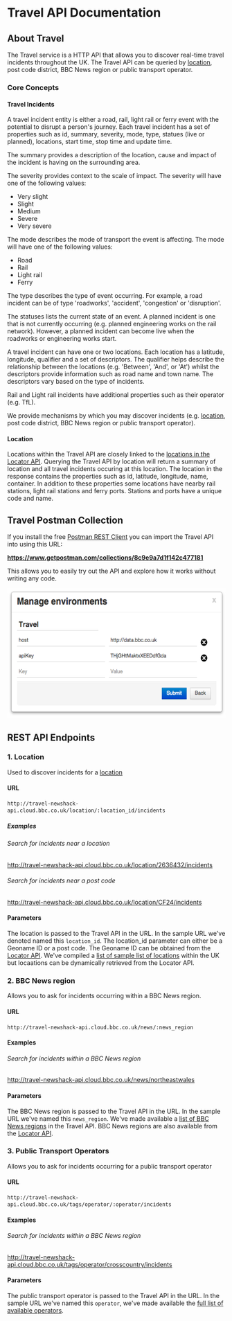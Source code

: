 #  Travel API Documentation

## About Travel

The Travel service is a HTTP API that allows you to discover real-time travel incidents throughout the UK.  The Travel API can be queried by [location](./Locator.html#locations), post code district, BBC News region or public transport operator.

### Core Concepts
#### Travel Incidents

A travel incident entity is either a road, rail, light rail or ferry event with the potential to disrupt a person's journey.  Each travel incident has a set of properties such as id, summary, severity, mode, type, statues (live or planned), locations, start time, stop time and update time.

The summary provides a description of the location, cause and impact of the incident is having on the surrounding area.

The severity provides context to the scale of impact.  The severity will have one of the following values:

* Very slight
* Slight
* Medium
* Severe
* Very severe

The mode describes the mode of transport the event is affecting.  The mode will have one of the following values:

* Road
* Rail
* Light rail
* Ferry

The type describes the type of event occurring.  For example, a road incident can be of type 'roadworks', 'accident', 'congestion' or 'disruption'.

The statuses lists the current state of an event.  A planned incident is one that is not currently occurring (e.g. planned engineering works on the rail network).  However, a planned incident can become live when the roadworks or engineering works start.

A travel incident can have one or two locations.  Each location has a latitude, longitude, qualifier and a set of descriptors.  The qualifier helps describe the relationship between the locations (e.g. 'Between', 'And', or 'At') whilst the descriptors provide information such as road name and town name.  The descriptors vary based on the type of incidents.

Rail and Light rail incidents have additional properties such as their operator (e.g. TfL).

We provide mechanisms by which you may discover incidents (e.g. [location](./Locator.html#locations), post code district, BBC News region or public transport operator).

#### Location

Locations within the Travel API are closely linked to the [locations in the Locator API](./Locator.html#locations).  Querying the Travel API by location will return a summary of location and all travel incidents occuring at this location.  The location in the response contains the properties such as id, latitude, longitude, name, container.  In addition to these properties some locations have nearby rail stations, light rail stations and ferry ports.  Stations and ports have a unique code and name.

## Travel Postman Collection

If you install the free [Postman REST Client](https://www.getpostman.com) you can import the Travel API into using this URL:

**https://www.getpostman.com/collections/8c9e9a7d1f142c477181**

This allows you to easily try out the API and explore how it works without writing any code.

<!--#You will need to configure an "Environment" within Postman to be able to make calls. You will need to set a host parameter with value http://travel-newshack-api.cloud.bbc.co.uk/ and an apikey.-->

<img src=" ./img/travel-postman.png" height="300" />

## REST API Endpoints

### 1. Location

Used to discover incidents for a [location](./Locator.html#locations)

#### URL

```
http://travel-newshack-api.cloud.bbc.co.uk/location/:location_id/incidents
```

##### Examples

###### Search for incidents near a location

http://travel-newshack-api.cloud.bbc.co.uk/location/2636432/incidents

###### Search for incidents near a post code

http://travel-newshack-api.cloud.bbc.co.uk/location/CF24/incidents

#### Parameters

The location is passed to the Travel API in the URL.  In the sample URL we've denoted named this `location_id`.  The location_id parameter can either be a Geoname ID or a post code.  The Geoname ID can be obtained from the [Locator API](./Locator.html).  We've compiled a [list of sample list of locations](./Travel/sample-locations.html) within the UK but locaations can be dynamically retrieved from the Locator API.

### 2. BBC News region

Allows you to ask for incidents occurring within a BBC News region.

#### URL

```
http://travel-newshack-api.cloud.bbc.co.uk/news/:news_region
```

#### Examples

###### Search for incidents within a BBC News region

http://travel-newshack-api.cloud.bbc.co.uk/news/northeastwales

#### Parameters

The BBC News region is passed to the Travel API in the URL.  In the sample URL we've named this `news_region`.  We've made available a [list of  BBC News regions](./Travel/bbc-news-regions.html) in the Travel API.  BBC News regions are also available from the [Locator API](./Locator.html).

### 3. Public Transport Operators

Allows you to ask for incidents occurring for a public transport operator

#### URL

```
http://travel-newshack-api.cloud.bbc.co.uk/tags/operator/:operator/incidents
```

#### Examples

###### Search for incidents within a BBC News region

http://travel-newshack-api.cloud.bbc.co.uk/tags/operator/crosscountry/incidents
#### Parameters

The public transport operator is passed to the Travel API in the URL.  In the sample URL we've named this `operator`, we've made available the [full list of available operators](./Travel/public-transport-operators.html).
